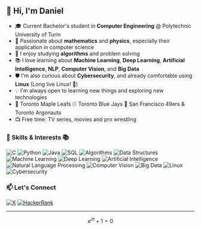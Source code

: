 <!--
**thedanicode24/thedanicode24** is a ✨ _special_ ✨ repository because its `README.md` (this file) appears on your GitHub profile.

Here are some ideas to get you started:

- 🔭 I’m currently working on ...
- 🌱 I’m currently learning ...
- 👯 I’m looking to collaborate on ...
- 🤔 I’m looking for help with ...
- 💬 Ask me about ...
- 📫 How to reach me: ...
- 😄 Pronouns: ...
- ⚡ Fun fact: ...
-->


## 👋 Hi, I'm Daniel

- 🎓 Current Bachelor's student in **Computer Engineering** @ Polytechnic University of Turin
- 🧮 Passionate about **mathematics** and **physics**, especially their application in computer science  
- 🧠 I enjoy studying **algorithms** and problem solving  
- 📚 I love learning about **Machine Learning**, **Deep Learning**, **Artificial Intelligence**, **NLP**, **Computer Vision**, and **Big Data**  
- 🛡️ I'm also curious about **Cybersecurity**, and already comfortable using **Linux** (Long live Linux! 🐧)  
- 💡 I'm always open to learning new things and exploring new technologies
- 🏒 Toronto Maple Leafs ⚾ Toronto Blue Jays 🏈 San Francisco 49ers & Toronto Argonauts
- 📺 Free time: TV series, movies and pro wrestling

### 🔧 Skills & Interests 📚

![C](https://img.shields.io/badge/C-00599C?style=for-the-badge&logo=c&logoColor=white)
![Python](https://img.shields.io/badge/Python-3776AB?style=for-the-badge&logo=python&logoColor=white)
![Java](https://img.shields.io/badge/Java-007396?style=for-the-badge&logo=java&logoColor=white)
![SQL](https://img.shields.io/badge/SQL-4479A1?style=for-the-badge&logo=sqlite&logoColor=white)
![Algorithms](https://img.shields.io/badge/Algorithms-ff69b4?style=for-the-badge&logo=algolia&logoColor=white)
![Data Structures](https://img.shields.io/badge/Data%20Structures-4caf50?style=for-the-badge)
![Machine Learning](https://img.shields.io/badge/Machine%20Learning-f7931e?style=for-the-badge&logo=tensorflow&logoColor=white)
![Deep Learning](https://img.shields.io/badge/Deep%20Learning-ff6f61?style=for-the-badge)
![Artificial Intelligence](https://img.shields.io/badge/AI-008080?style=for-the-badge)
![Natural Language Processing](https://img.shields.io/badge/NLP-673ab7?style=for-the-badge)
![Computer Vision](https://img.shields.io/badge/Computer%20Vision-3f51b5?style=for-the-badge)
![Big Data](https://img.shields.io/badge/Big%20Data-ef6c00?style=for-the-badge)
![Linux](https://img.shields.io/badge/Linux-FCC624?style=for-the-badge&logo=linux&logoColor=black)
![Cybersecurity](https://img.shields.io/badge/Cybersecurity-ff5722?style=for-the-badge)



### 📫 Let's Connect

[![X](https://img.shields.io/badge/X-1DA1F2?style=for-the-badge&logo=x&logoColor=white)](https://x.com/thedanicode24)
[![HackerRank](https://img.shields.io/badge/HackerRank-Profile-2EC866?style=for-the-badge&logo=hackerrank&logoColor=white)](https://www.hackerrank.com/thedanicode24)  

---

$$
\displaystyle e^{i\pi} + 1 = 0
$$


